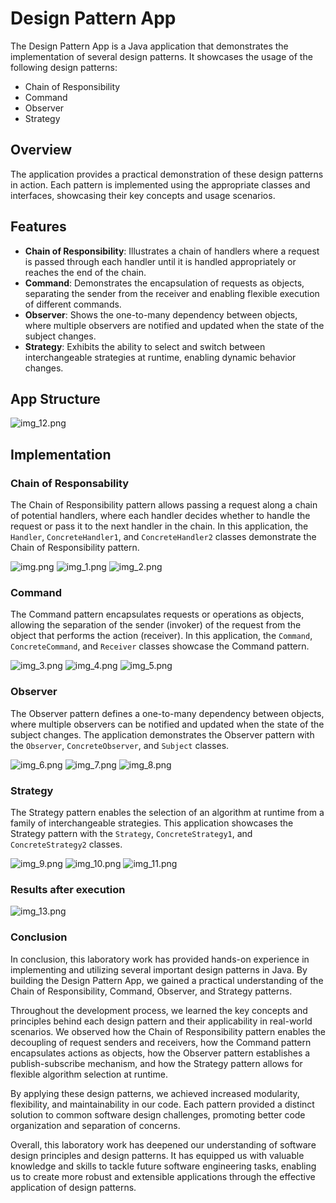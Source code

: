# Design Pattern App

The Design Pattern App is a Java application that demonstrates the implementation of several design patterns. It showcases the usage of the following design patterns:

- Chain of Responsibility
- Command
- Observer
- Strategy

## Overview

The application provides a practical demonstration of these design patterns in action. Each pattern is implemented using the appropriate classes and interfaces, showcasing their key concepts and usage scenarios.

## Features

- **Chain of Responsibility**: Illustrates a chain of handlers where a request is passed through each handler until it is handled appropriately or reaches the end of the chain.
- **Command**: Demonstrates the encapsulation of requests as objects, separating the sender from the receiver and enabling flexible execution of different commands.
- **Observer**: Shows the one-to-many dependency between objects, where multiple observers are notified and updated when the state of the subject changes.
- **Strategy**: Exhibits the ability to select and switch between interchangeable strategies at runtime, enabling dynamic behavior changes.

## App Structure

![img_12.png](img_12.png)

## Implementation

### Chain of Responsability

The Chain of Responsibility pattern allows passing a request along a chain of potential handlers, where each handler decides whether to handle the request or pass it to the next handler in the chain. In this application, the `Handler`, `ConcreteHandler1`, and `ConcreteHandler2` classes demonstrate the Chain of Responsibility pattern.

![img.png](img.png)
![img_1.png](img_1.png)
![img_2.png](img_2.png)

### Command

The Command pattern encapsulates requests or operations as objects, allowing the separation of the sender (invoker) of the request from the object that performs the action (receiver). In this application, the `Command`, `ConcreteCommand`, and `Receiver` classes showcase the Command pattern.

![img_3.png](img_3.png)
![img_4.png](img_4.png)
![img_5.png](img_5.png)

### Observer

The Observer pattern defines a one-to-many dependency between objects, where multiple observers can be notified and updated when the state of the subject changes. The application demonstrates the Observer pattern with the `Observer`, `ConcreteObserver`, and `Subject` classes.

![img_6.png](img_6.png)
![img_7.png](img_7.png)
![img_8.png](img_8.png)


### Strategy 

The Strategy pattern enables the selection of an algorithm at runtime from a family of interchangeable strategies. This application showcases the Strategy pattern with the `Strategy`, `ConcreteStrategy1`, and `ConcreteStrategy2` classes.

![img_9.png](img_9.png)
![img_10.png](img_10.png)
![img_11.png](img_11.png)

### Results after execution 

![img_13.png](img_13.png)

### Conclusion

In conclusion, this laboratory work has provided hands-on experience in implementing and utilizing several important design patterns in Java. By building the Design Pattern App, we gained a practical understanding of the Chain of Responsibility, Command, Observer, and Strategy patterns.

Throughout the development process, we learned the key concepts and principles behind each design pattern and their applicability in real-world scenarios. We observed how the Chain of Responsibility pattern enables the decoupling of request senders and receivers, how the Command pattern encapsulates actions as objects, how the Observer pattern establishes a publish-subscribe mechanism, and how the Strategy pattern allows for flexible algorithm selection at runtime.

By applying these design patterns, we achieved increased modularity, flexibility, and maintainability in our code. Each pattern provided a distinct solution to common software design challenges, promoting better code organization and separation of concerns.

Overall, this laboratory work has deepened our understanding of software design principles and design patterns. It has equipped us with valuable knowledge and skills to tackle future software engineering tasks, enabling us to create more robust and extensible applications through the effective application of design patterns.

